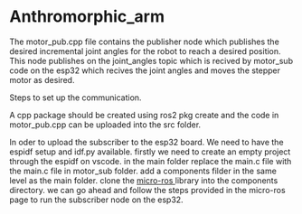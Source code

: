 # Anthromorphic_arm
The motor_pub.cpp file contains the publisher node which publishes the desired incremental joint angles for the robot to reach a desired position. This node publishes on the joint_angles topic which is recived by motor_sub code on the esp32 which recives the joint angles and moves the stepper motor as desired.

Steps to set up the communication.

A cpp package should be created using ros2 pkg create and the code in motor_pub.cpp can be uploaded into the src folder.

In oder to upload the subscriber to the esp32 board.
We need to have the espidf setup and idf.py available.
firstly we need to create an empty project through the espidf on vscode.
in the main folder replace the main.c file with the main.c file in motor_sub folder.
add a components filder in the same level as the main folder.
clone the [micro-ros ](https://github.com/micro-ROS/micro_ros_espidf_component)library into the components directory.
we can go ahead and follow the steps provided in the micro-ros page to run the subscriber node on the esp32.
